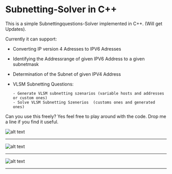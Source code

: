 # Subnetting-Solver in C++


This is a simple Subnettingquestions-Solver implemented in C++.
(Will get Updates).

Currently it can support:

- Converting IP version 4 Adresses to IPV6 Adresses
- Identifying the Addressrange of given IPV6 Address to a given subnetmask
- Determination of the Subnet of given IPV4 Address
- VLSM Subnetting Questions:
      
      - Generate VLSM subnetting szenarios (variable hosts and addresses or custom ones)
      - Solve VLSM Subnetting Szenerios  (customs ones and generated ones)
       

Can you use this freely? 
Yes feel free to play around with the code. Drop me a line if you find it useful.




![alt text](https://github.com/Nilusche/Subnetting-Solver/blob/master/VLSM.png?raw=true)


---------------------------------------------------------------------------------------


![alt text](https://github.com/Nilusche/Subnetting-Solver/blob/master/VLSM2.png?raw=true)


---------------------------------------------------------------------------------------


![alt text](https://github.com/Nilusche/Subnetting-Solver/blob/master/IPV6.png?raw=true)


---------------------------------------------------------------------------------------


